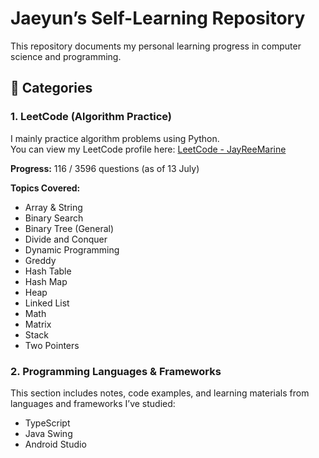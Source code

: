 # Jaeyun’s Self-Learning Repository

This repository documents my personal learning progress in computer science and programming.

## 📂 Categories

### 1. LeetCode (Algorithm Practice)

I mainly practice algorithm problems using Python.  
You can view my LeetCode profile here: [LeetCode - JayReeMarine](https://leetcode.com/u/JayReeMarine/)

**Progress:** 116 / 3596 questions (as of 13 July)

**Topics Covered:**

- Array & String
- Binary Search
- Binary Tree (General)
- Divide and Conquer
- Dynamic Programming
- Greddy
- Hash Table
- Hash Map
- Heap
- Linked List
- Math
- Matrix
- Stack
- Two Pointers

### 2. Programming Languages & Frameworks

This section includes notes, code examples, and learning materials from languages and frameworks I’ve studied:

- TypeScript
- Java Swing
- Android Studio
